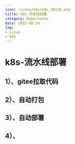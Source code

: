 ```yaml
---
icon: /icons/k8s/k8s_16x16.png
title: k8s 流水线部署
category: kubernetes
date: 2022-08-24
tag:
- Linux
- k8s
---
```


# k8s-流水线部署

## 1）、gitee拉取代码

## 2）、自动打包

## 3）、自动部署

## 4）、

